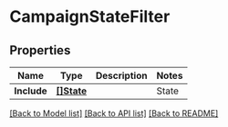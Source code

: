 # CampaignStateFilter

## Properties
Name | Type | Description | Notes
------------ | ------------- | ------------- | -------------
**Include** | [**[]State**](State.md) | | State | Description | | --- | --- | | &#x60;ENABLED&#x60; |  | | &#x60;PAUSED&#x60; |  | | &#x60;ARCHIVED&#x60; |  | | [default to null]

[[Back to Model list]](../README.md#documentation-for-models) [[Back to API list]](../README.md#documentation-for-api-endpoints) [[Back to README]](../README.md)

